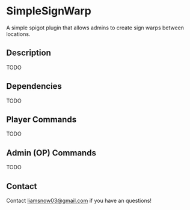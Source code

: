# SimpleSignWarp
A simple spigot plugin that allows admins to create sign warps between locations.

## Description

TODO

## Dependencies

TODO

## Player Commands

TODO

## Admin (OP) Commands

TODO

## Contact

Contact [liamsnow03@gmail.com](mailto:liamsnow03@gmail.com) if you have an questions!
